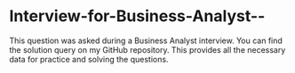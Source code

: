 # Interview-for-Business-Analyst--
This question was asked during a Business Analyst interview. You can find the solution query on my GitHub repository. This provides all the necessary data for practice and solving the questions.
